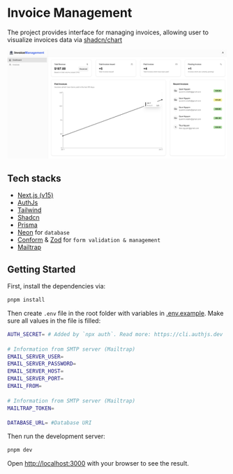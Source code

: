 # Invoice Management

The project provides interface for managing invoices, allowing user to visualize invoices data via [shadcn/chart](https://ui.shadcn.com/docs/components/chart)

![landing-img](./public/landing.png)

## Tech stacks

- [Next.js (v15)](https://nextjs.org/docs)
- [AuthJs](https://authjs.dev/)
- [Tailwind](https://tailwindcss.com/)
- [Shadcn](https://ui.shadcn.com)
- [Prisma](https://www.prisma.io/)
- [Neon](https://console.neon.tech/app/projects) for `database`
- [Conform](https://conform.guide/) & [Zod](https://zod.dev/) for `form validation & management`
- [Mailtrap](https://mailtrap.io/)

## Getting Started

First, install the dependencies via:

```bash
pnpm install
```

Then create `.env` file in the root folder with variables in [.env.example](./.env.example). Make sure all values in the file is filled:

```bash
AUTH_SECRET= # Added by `npx auth`. Read more: https://cli.authjs.dev

# Information from SMTP server (Mailtrap)
EMAIL_SERVER_USER=
EMAIL_SERVER_PASSWORD=
EMAIL_SERVER_HOST=
EMAIL_SERVER_PORT=
EMAIL_FROM=

# Information from SMTP server (Mailtrap)
MAILTRAP_TOKEN=

DATABASE_URL= #Database URI
```

Then run the development server:

```bash
pnpm dev
```

Open [http://localhost:3000](http://localhost:3000) with your browser to see the result.

